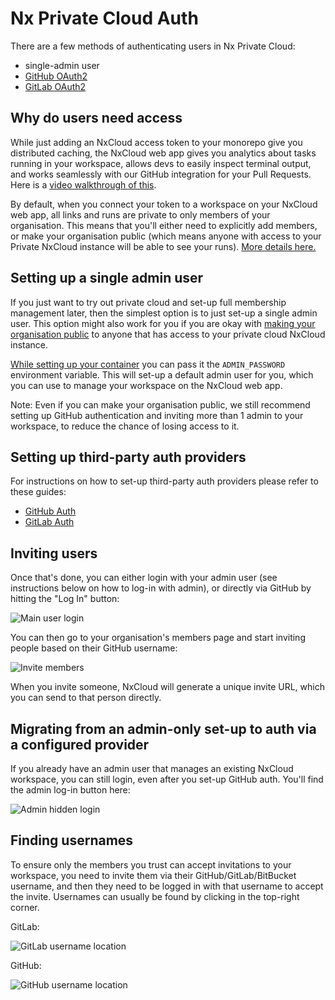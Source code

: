 # Nx Private Cloud Auth

There are a few methods of authenticating users in Nx Private Cloud:

- single-admin user
- [GitHub OAuth2](/nx-cloud/private-cloud/auth-github)
- [GitLab OAuth2](/nx-cloud/private-cloud/auth-gitlab)

## Why do users need access

While just adding an NxCloud access token to your monorepo give you distributed caching, the NxCloud web app gives you analytics about tasks running in your workspace, allows devs to easily inspect terminal output, and works seamlessly with our GitHub integration for your Pull Requests. Here is a [video walkthrough of this](https://youtu.be/GT7XIwG1i5A?t=409).

By default, when you connect your token to a workspace on your NxCloud web app, all links and runs are private to only members of your organisation. This means that you'll either need to explicitly add members, or make your organisation public (which means anyone with access to your Private NxCloud instance will be able to see your runs). [More details here.](/nx-cloud/account/users#managing-members)

## Setting up a single admin user

If you just want to try out private cloud and set-up full membership management later, then the simplest option is to just set-up a single admin user. This option might also work for you if you are okay with [making your organisation public](/nx-cloud/account/users#public-organizations) to anyone that has access to your private cloud NxCloud instance.

[While setting up your container](/nx-cloud/private-cloud/get-started) you can pass it the `ADMIN_PASSWORD` environment variable. This will set-up a default admin user for you, which you can use to manage your workspace on the NxCloud web app.

Note: Even if you can make your organisation public, we still recommend setting up GitHub authentication and inviting more than 1 admin to your workspace, to reduce the chance of losing access to it.

## Setting up third-party auth providers

For instructions on how to set-up third-party auth providers please refer to these guides:

- [GitHub Auth](/nx-cloud/private-cloud/auth-github)
- [GitLab Auth](/nx-cloud/private-cloud/auth-gitlab)

## Inviting users

Once that's done, you can either login with your admin user (see instructions below on how to log-in with admin), or directly via GitHub by hitting the "Log In" button:

![Main user login](/nx-cloud/private/images/main_user_login.png)

You can then go to your organisation's members page and start inviting people based on their GitHub username:

![Invite members](/nx-cloud/private/images/invite_members.png)

When you invite someone, NxCloud will generate a unique invite URL, which you can send to that person directly.

## Migrating from an admin-only set-up to auth via a configured provider

If you already have an admin user that manages an existing NxCloud workspace, you can still login, even after you set-up GitHub auth. You'll find the admin log-in button here:

![Admin hidden login](/nx-cloud/private/images/admin_hidden_login.png)

## Finding usernames

To ensure only the members you trust can accept invitations to your workspace, you need to invite them via their GitHub/GitLab/BitBucket username, and then they need to be logged in with that username to accept the invite. Usernames can usually be found by clicking in the top-right corner.

GitLab:

![GitLab username location](/nx-cloud/private/images/gitlab-username.png)

GitHub:

![GitHub username location](/nx-cloud/private/images/github-username.png)

